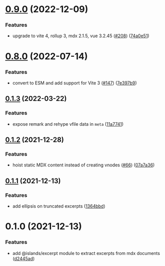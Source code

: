 # [0.9.0](https://github.com/ElMassimo/iles/compare/excerpt@0.8.0...excerpt@0.9.0) (2022-12-09)


### Features

* upgrade to vite 4, rollup 3, mdx 2.1.5, vue 3.2.45 ([#208](https://github.com/ElMassimo/iles/issues/208)) ([74a0e51](https://github.com/ElMassimo/iles/commit/74a0e511c71e990cf5a123cc31989095ef76477f))



# [0.8.0](https://github.com/ElMassimo/iles/compare/excerpt@0.1.3...excerpt@0.8.0) (2022-07-14)


### Features

* convert to ESM and add support for Vite 3 ([#147](https://github.com/ElMassimo/iles/issues/147)) ([7e397b9](https://github.com/ElMassimo/iles/commit/7e397b908746cd8ec875da2a636ae667ae98cb30))



## [0.1.3](https://github.com/ElMassimo/iles/compare/excerpt@0.1.2...excerpt@0.1.3) (2022-03-22)


### Features

* expose remark and rehype vfile data in `meta` ([11a7741](https://github.com/ElMassimo/iles/commit/11a77412b30c72d98ad967f644e0ae4b5afc32f8))



## [0.1.2](https://github.com/ElMassimo/iles/compare/excerpt@0.1.1...excerpt@0.1.2) (2021-12-28)


### Features

* hoist static MDX content instead of creating vnodes ([#66](https://github.com/ElMassimo/iles/issues/66)) ([07a7a36](https://github.com/ElMassimo/iles/commit/07a7a36430c6d97792910e346409027dfe10909b))



## [0.1.1](https://github.com/ElMassimo/iles/compare/excerpt@0.1.0...excerpt@0.1.1) (2021-12-13)


### Features

* add ellipsis on truncated excerpts ([1364bbd](https://github.com/ElMassimo/iles/commit/1364bbd97fe929a3022b04dbd9436231a03e8e69))



# 0.1.0 (2021-12-13)


### Features

* add @islands/excerpt module to extract excerpts from mdx documents ([d2445ad](https://github.com/ElMassimo/iles/commit/d2445ad6f60512a7dfd7acc2e1d7881cf8711247))



